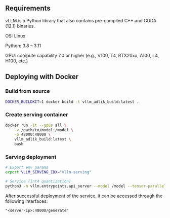 
## Requirements

vLLM is a Python library that also contains pre-compiled C++ and CUDA (12.1) binaries.

OS: Linux

Python: 3.8 – 3.11

GPU: compute capability 7.0 or higher (e.g., V100, T4, RTX20xx, A100, L4, H100, etc.)

## Deploying with Docker
### Build from source
```bash
DOCKER_BUILDKIT=1 docker build -t vllm_adlik_build:latest .
```
### Create serving container
```bash
docker run -it --gpus all \
    -v /path/to/model:/model \
    -p 48000:48000 \
    vllm_adlik_build:latest \
    bash
```
### Serving deployment
```bash
# Export env params
export VLLM_SERVING_IDX="vllm-serving"

# Service (int4 quantization)
python3 -m vllm.entrypoints.api_server --model /model --tensor-parallel-size 2 --host 0.0.0.0 --port 48000 --trust-remote-code --max-num-batched-tokens 16384 --max-model-len 16384 --dtype half --quantization autoquant --max-num-seqs 16 --enforce-eager
```
After successful deployment of the service, it can be accessed through the following interfaces:
```
"<server-ip>:48000/generate"
```
